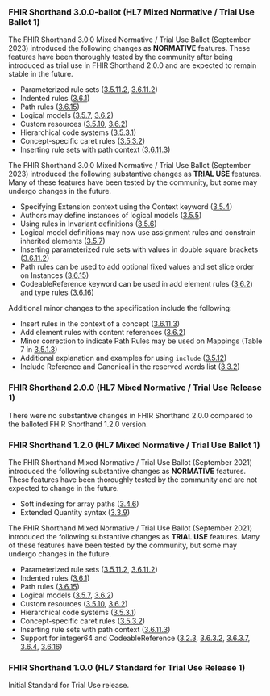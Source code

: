 ### FHIR Shorthand 3.0.0-ballot (HL7 Mixed Normative / Trial Use Ballot 1)

The FHIR Shorthand 3.0.0 Mixed Normative / Trial Use Ballot (September 2023) introduced the following changes as **NORMATIVE** features. These features have been thoroughly tested by the community after being introduced as trial use in FHIR Shorthand 2.0.0 and are expected to remain stable in the future.

* Parameterized rule sets ([3.5.11.2](reference.html#parameterized-rule-sets), [3.6.11.2](reference.html#inserting-parameterized-rule-sets))
* Indented rules ([3.6.1](reference.html#indented-rules))
* Path rules ([3.6.15](reference.html#path-rules))
* Logical models ([3.5.7](reference.html#defining-logical-models), [3.6.2](reference.html#add-element-rules))
* Custom resources ([3.5.10](reference.html#defining-resources), [3.6.2](reference.html#add-element-rules))
* Hierarchical code systems ([3.5.3.1](reference.html#defining-code-systems-with-hierarchical-codes))
* Concept-specific caret rules ([3.5.3.2](reference.html#code-metadata))
* Inserting rule sets with path context ([3.6.11.3](reference.html#inserting-rule-sets-with-path-context))

The FHIR Shorthand 3.0.0 Mixed Normative / Trial Use Ballot (September 2023) introduced the following substantive changes as **TRIAL USE** features. Many of these features have been tested by the community, but some may undergo changes in the future.

* Specifying Extension context using the Context keyword ([3.5.4](reference.html#defining-extensions))
* Authors may define instances of logical models ([3.5.5](reference.html#defining-instances))
* Using rules in Invariant definitions ([3.5.6](reference.html#defining-invariants))
* Logical model definitions may now use assignment rules and constrain inherited elements ([3.5.7](reference.html#defining-logical-models))
* Inserting parameterized rule sets with values in double square brackets ([3.6.11.2](reference.html#inserting-parameterized-rule-sets))
* Path rules can be used to add optional fixed values and set slice order on Instances ([3.6.15](reference.html#path-rules))
* CodeableReference keyword can be used in add element rules ([3.6.2](reference.html#add-element-rules)) and type rules ([3.6.16](reference.html#type-rules))

Additional minor changes to the specification include the following:

* Insert rules in the context of a concept ([3.6.11.3](reference.html#inserting-rule-sets-with-path-context))
* Add element rules with content references ([3.6.2](reference.html#add-element-rules))
* Minor correction to indicate Path Rules may be used on Mappings (Table 7 in [3.5.1.3](reference.html#rule-statements))
* Additional explanation and examples for using `include` ([3.5.12](reference.html#defining-value-sets))
* Include Reference and Canonical in the reserved words list ([3.3.2](reference.html#reserved-words))

### FHIR Shorthand 2.0.0 (HL7 Mixed Normative / Trial Use Release 1)

There were no substantive changes in FHIR Shorthand 2.0.0 compared to the balloted FHIR Shorthand 1.2.0 version.

### FHIR Shorthand 1.2.0 (HL7 Mixed Normative / Trial Use Ballot 1)

The FHIR Shorthand Mixed Normative / Trial Use Ballot (September 2021) introduced the following substantive changes as **NORMATIVE** features. These features have been thoroughly tested by the community and are not expected to change in the future.

* Soft indexing for array paths ([3.4.6](reference.html#array-paths-using-soft-indexing))
* Extended Quantity syntax ([3.3.9](reference.html#quantities))

The FHIR Shorthand Mixed Normative / Trial Use Ballot (September 2021) introduced the following substantive changes as **TRIAL USE** features. Many of these features have been tested by the community, but some may undergo changes in the future.

* Parameterized rule sets ([3.5.11.2](reference.html#parameterized-rule-sets), [3.6.11.2](reference.html#inserting-parameterized-rule-sets))
* Indented rules ([3.6.1](reference.html#indented-rules))
* Path rules ([3.6.15](reference.html#path-rules))
* Logical models ([3.5.7](reference.html#defining-logical-models), [3.6.2](reference.html#add-element-rules))
* Custom resources ([3.5.10](reference.html#defining-resources), [3.6.2](reference.html#add-element-rules))
* Hierarchical code systems ([3.5.3.1](reference.html#defining-code-systems-with-hierarchical-codes))
* Concept-specific caret rules ([3.5.3.2](reference.html#code-metadata))
* Inserting rule sets with path context ([3.6.11.3](reference.html#indented-rules))
* Support for integer64 and CodeableReference ([3.2.3](reference.html#fhir-version), [3.6.3.2](reference.html#assignments-with-primitive-data-types), [3.6.3.7](reference.html#assignments-with-the-codeablereference-data-type), [3.6.4](reference.html#binding-rules), [3.6.16](reference.html#type-rules))

### FHIR Shorthand 1.0.0 (HL7 Standard for Trial Use Release 1)

Initial Standard for Trial Use release.
